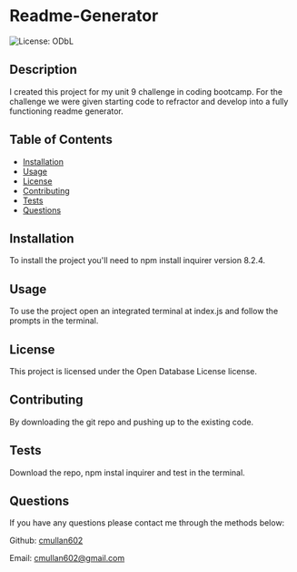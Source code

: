 # Readme-Generator   
   ![License: ODbL](https://img.shields.io/badge/License-ODbL-brightgreen.svg)
## Description

I created this project for my unit 9 challenge in coding bootcamp. For the challenge we were given starting code to refractor and develop into a fully functioning readme generator. 

## Table of Contents 

* [Installation](#installation)
* [Usage](#usage)
* [License](#license)
* [Contributing](#contributing)
* [Tests](#tests)
* [Questions](#questions)

## Installation

To install the project you'll need to npm install inquirer version 8.2.4.

## Usage

To use the project open an integrated terminal at index.js and follow the prompts in the terminal.

## License
This project is licensed under the Open Database License license.

## Contributing

By downloading the git repo and pushing up to the existing code. 

## Tests

Download the repo, npm instal inquirer and test in the terminal. 

## Questions

If you have any questions please contact me through the methods below:

  Github: [cmullan602](https://github.com/cmullan602)

  Email: [cmullan602@gmail.com](mailto:cmullan602@gmail.com)

